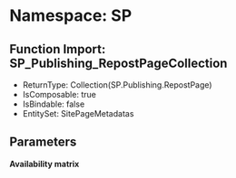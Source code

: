 # Namespace: SP

## Function Import: SP_Publishing_RepostPageCollection

- ReturnType: Collection(SP.Publishing.RepostPage)
- IsComposable: true
- IsBindable: false
- EntitySet: SitePageMetadatas

## Parameters

**Availability matrix**

